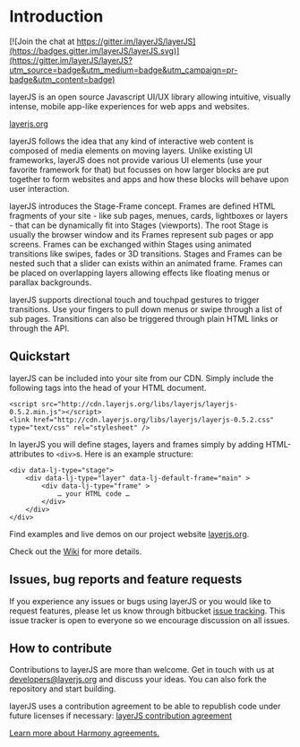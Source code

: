 # Introduction #

[![Join the chat at https://gitter.im/layerJS/layerJS](https://badges.gitter.im/layerJS/layerJS.svg)](https://gitter.im/layerJS/layerJS?utm_source=badge&utm_medium=badge&utm_campaign=pr-badge&utm_content=badge)

layerJS is an open source Javascript UI/UX library allowing intuitive, visually intense, mobile app-like experiences for web apps and websites.

[layerjs.org](https://layerjs.org)

layerJS follows the idea that any kind of interactive web content is composed of media elements on moving layers. Unlike existing UI frameworks, layerJS does not provide various UI elements (use your favorite framework for that) but focusses on how larger blocks are put together to form websites and apps and how these blocks will behave upon user interaction.

layerJS introduces the Stage-Frame concept. Frames are defined HTML fragments of your site - like sub pages, menues, cards, lightboxes or layers - that can be dynamically fit into Stages (viewports). The root Stage is usually the browser window and its Frames represent sub pages or app screens. Frames can be exchanged within Stages using animated transitions like swipes, fades or 3D transitions. Stages and Frames can be nested such that a slider can exists within an animated frame. Frames can be placed on overlapping layers allowing effects like floating menus or parallax backgrounds.

layerJS supports directional touch and touchpad gestures to trigger transitions.  Use your fingers to pull down menus or swipe through a list of sub pages. Transitions can also be triggered through plain HTML links or through the API.

## Quickstart ##

layerJS can be included into your site from our CDN. Simply include the following tags into the head of your HTML document.
```
<script src="http://cdn.layerjs.org/libs/layerjs/layerjs-0.5.2.min.js"></script>
<link href="http://cdn.layerjs.org/libs/layerjs/layerjs-0.5.2.css" type="text/css" rel="stylesheet" />
```

In layerJS you will define stages, layers and frames simply by adding HTML-attributes to `<div>`s. Here is an example structure:
```
<div data-lj-type="stage">
    <div data-lj-type="layer" data-lj-default-frame="main" >
        <div data-lj-type="frame" >
            … your HTML code …
        </div>
    </div>
</div>
```
Find examples and live demos on our project website [layerjs.org](http://layerjs.org/examples.html). 

Check out the [Wiki](https://github.com/layerJS/layerJS/wiki) for more details. 

## Issues, bug reports and feature requests ##

If you experience any issues or bugs using layerJS or you would like to request features, please let us know through bitbucket [issue tracking](https://github.com/layerJS/layerJS/issues). This issue tracker is open to everyone so we encourage discussion on all issues.

## How to contribute ##

Contributions to layerJS are more than welcome. Get in touch with us at [developers@layerjs.org](mailto:developers@layerjs.org) and discuss your ideas. You can also fork the repository and start building.

layerJS uses a contribution agreement to be able to republish code under future licenses if necessary:
[layerJS contribution agreement](https://github.com/layerJS/layerJS/wiki/Contribution.md)

[Learn more about Harmony agreements.](http://harmonyagreements.org)
